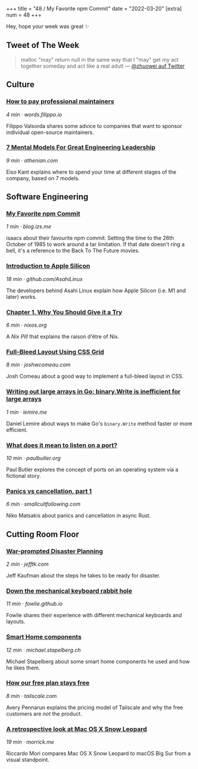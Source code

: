 +++
title = "48 / My Favorite npm Commit"
date = "2022-03-20"
[extra]
num = 48
+++

Hey, hope your week was great ✨

## Tweet of The Week

> malloc "may" return null in the same way that I "may" get my act together someday and act like a real adult
> — [@zhuowei auf Twitter](https://twitter.com/zhuowei/status/1504971232676036608)

## Culture
### [How to pay professional maintainers](https://words.filippo.io/pay-maintainers/)
_4 min · words.filippo.io_

Filippo Valsorda shares some advice to companies that want to sponsor individual open-source maintainers.

### [7 Mental Models For Great Engineering Leadership](https://athenian.com/blog/7-mental-models-for-great-engineering-leadership)
_9 min · athenian.com_

Eiso Kant explains where to spend your time at different stages of the company, based on 7 models.

## Software Engineering
### [My Favorite npm Commit](https://blog.izs.me/2021/10/my-favorite-npm-commit/)
_1 min · blog.izs.me_

isaacs about their favourite npm commit: Setting the time to the 26th October of 1985 to work around a tar limitation. If that date doesn't ring a bell, it's a reference to the Back To The Future movies.

### [Introduction to Apple Silicon](https://github.com/AsahiLinux/docs/wiki/Introduction-to-Apple-Silicon)
_18 min · github.com/AsahiLinux_

The developers behind Asahi Linux explain how Apple Silicon (i.e. M1 and later) works.

### [Chapter 1. Why You Should Give it a Try](https://nixos.org/guides/nix-pills/why-you-should-give-it-a-try.html)
_6 min · nixos.org_

A _Nix Pill_ that explains the raison d'être of Nix.

### [Full-Bleed Layout Using CSS Grid](https://www.joshwcomeau.com/css/full-bleed/)
_8 min · joshwcomeau.com_

Josh Comeau about a good way to implement a full-bleed layout in CSS.

### [Writing out large arrays in Go: binary.Write is inefficient for large arrays](https://lemire.me/blog/2022/03/18/writing-out-large-arrays-in-go-binary-write-is-inefficient-for-large-arrays/)
_1 min · lemire.me_

Daniel Lemire about ways to make Go's `binary.Write` method faster or more efficient.

### [What does it mean to listen on a port?](https://paulbutler.org/2022/what-does-it-mean-to-listen-on-a-port/)
_10 min · paulbutler.org_

Paul Butler explores the concept of ports on an operating system via a fictional story.

### [Panics vs cancellation, part 1](https://smallcultfollowing.com/babysteps//blog/2022/01/27/panics-vs-cancellation-part-1/)
_6 min · smallcultfollowing.com_

Niko Matsakis about panics and cancellation in async Rust.

## Cutting Room Floor
### [War-prompted Disaster Planning](https://www.jefftk.com/p/war-prompted-disaster-planning)
_2 min · jefftk.com_

Jeff Kaufman about the steps he takes to be ready for disaster.

### [Down the mechanical keyboard rabbit hole](https://fowlie.github.io/2022/02/25/keyboards-rabbit-hole/)
_11 min · fowlie.github.io_

Fowlie shares their experience with different mechanical keyboards and layouts.

### [Smart Home components](https://michael.stapelberg.ch/posts/2022-03-19-smart-home-components/)
_12 min · michael.stapelberg.ch_

Michael Stapelberg about some smart home components he used and how he likes them.

### [How our free plan stays free](https://tailscale.com/blog/free-plan/)
_8 min · tailscale.com_

Avery Pennarun explains the pricing model of Tailscale and why the free customers are _not_ the product.

### [A retrospective look at Mac OS X Snow Leopard](http://morrick.me/archives/9220)
_19 min · morrick.me_

Riccardo Mori compares Mac OS X Snow Leopard to macOS Big Sur from a visual standpoint.